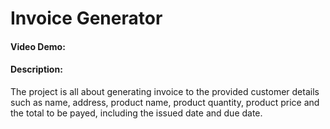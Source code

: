 # Invoice Generator
#### Video Demo: <URL HERE>
#### Description:
The project is all about generating invoice to the provided customer details such as name, address, product name, product quantity, product price and the total to be payed, including the issued date and due date.

<!-- what project is -->

<!-- explain files i wrote for hte project contains and does -->
